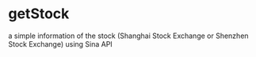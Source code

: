 getStock
========

a simple information of the stock (Shanghai Stock Exchange or Shenzhen Stock Exchange) using Sina API
